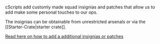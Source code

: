 cScripts add customly made squad insignias and patches that allow us to add make some personal touches to our ops.

The insignias can be obtainable from unrestricted arsenals or via the [[Starter-Crate|starter crate]]. 


[Read here on how to add a additional insignias or patches](https://github.com/7Cav/cScripts/wiki/How-to-add-a-insignia) 